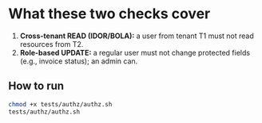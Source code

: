 # What these two checks cover

1. **Cross-tenant READ (IDOR/BOLA):** a user from tenant T1 must not read resources from T2.
2. **Role-based UPDATE:** a regular user must not change protected fields (e.g., invoice status); an admin can.

## How to run

```bash
chmod +x tests/authz/authz.sh
tests/authz/authz.sh
```
